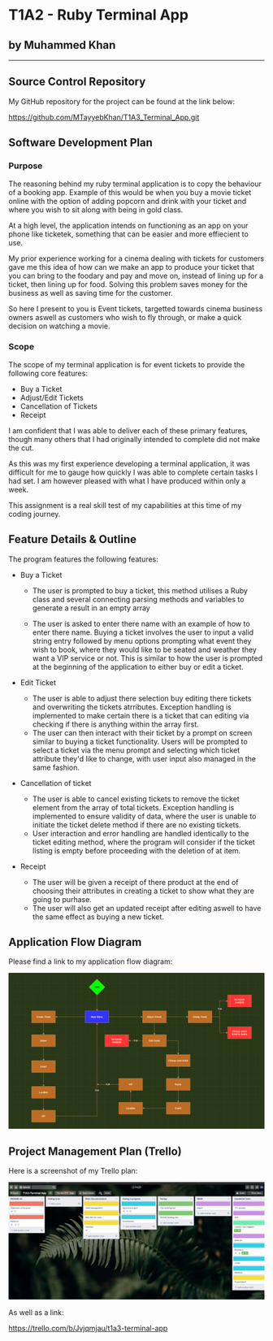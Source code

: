 # T1A2 - Ruby Terminal App
## by Muhammed Khan

---

## Source Control Repository

My GitHub repository for the project can be found at the link below:

https://github.com/MTayyebKhan/T1A3_Terminal_App.git

## Software Development Plan

### Purpose

The reasoning behind my ruby terminal application is to copy the behaviour of a booking app. Example of this would be when you buy a movie ticket online with the option of adding popcorn and drink with your ticket and where you wish to sit along with being in gold class.

At a high level, the application intends on functioning as an app on your phone like ticketek, something that can be easier and more effiecient to use.

My prior experience working for a cinema dealing with tickets for customers gave me this idea of how can we make an app to produce your ticket that you can bring to the foodary and pay and move on, instead of lining up for a ticket, then lining up for food. Solving this problem saves money for the business as well as saving time for the customer.

So here I present to you is Event tickets, targetted towards cinema business owners aswell as customers who wish to fly through, or make a quick decision on watching a movie.

### Scope

The scope of my terminal application is for event tickets to provide the following core features:
- Buy a Ticket
- Adjust/Edit Tickets
- Cancellation of Tickets
- Receipt

I am confident that I was able to deliver each of these primary features, though many others that I had originally intended to complete did not make the cut.

As this was my first experience developing a terminal application, it was difficult for me to gauge how quickly I was able to complete certain tasks I had set. I am however pleased with what I have produced within only a week.

This assignment is a real skill test of my capabilities at this time of my coding journey.

## Feature Details & Outline

The program features the following features:

- Buy a Ticket
  - The user is prompted to buy a ticket, this method utilises a Ruby class and several connecting parsing methods and variables to generate a result in an empty array
  
  - The user is asked to enter there name with an example of how to enter there name. Buying a ticket involves the user to input a valid string entry followed by menu options prompting what event they wish to book, where they would like to be seated and weather they want a VIP service or not. This is similar to how the user is prompted at the beginning of the application to either buy or edit a ticket.

- Edit Ticket
  - The user is able to adjust there selection buy editing there tickets and overwriting the tickets atrributes. Exception handling is implemented to make certain there is a ticket that can editing via checking if there is anything within the array first.
  - The user can then interact with their ticket by a prompt on screen similar to buying a ticket functionality. Users will be prompted to select a ticket via the menu prompt and selecting which ticket attribute they'd like to change, with user input also managed in the same fashion.
- Cancellation of ticket
  - The user is able to cancel existing tickets to remove the ticket element from the array of total tickets. Exception handling is implemented to ensure validity of data, where the user is unable to initiate the ticket delete method if there are no existing tickets.
  - User interaction and error handling are handled identically to the ticket editing method, where the program will consider if the ticket listing is empty before proceeding with the deletion of at item.

- Receipt 
  - The user will be given a receipt of there product at the end of choosing their attributes in creating a ticket to show what they are going to purhase.
  - The user will also get an updated receipt after editing aswell to have the same effect as buying a new ticket.

## Application Flow Diagram

Please find a link to my application flow diagram:

<img src="docs/Flowchart.png">

## Project Management Plan (Trello)

Here is a screenshot of my Trello plan:

<img src="docs/trello.png">

As well as a link:

https://trello.com/b/Jvjqmjau/t1a3-terminal-app